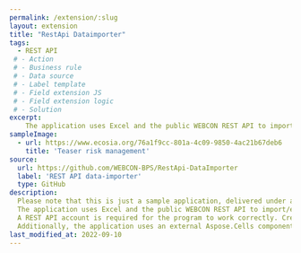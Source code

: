 ```yaml
---
permalink: /extension/:slug
layout: extension
title: "RestApi Dataimporter"
tags:
  - REST API
 # - Action
 # - Business rule
 # - Data source
 # - Label template
 # - Field extension JS
 # - Field extension logic
 # - Solution
excerpt: 
    The application uses Excel and the public WEBCON REST API to import/export data between WEBCON BPS environments.
sampleImage: 
  - url: https://www.ecosia.org/76a1f9cc-801a-4c09-9850-4ac21b67deb6 
    title: 'Teaser risk management'
source:
  url: https://github.com/WEBCON-BPS/RestApi-DataImporter
  label: 'REST API data-importer'
  type: GitHub
description:
  Please note that this is just a sample application, delivered under attached license.
  The application uses Excel and the public WEBCON REST API to import/export data between WEBCON BPS environments.
  A REST API account is required for the program to work correctly. Creating such an account is described here https://developer.webcon.com/docs/registration-and-authentiaction/
  Additionally, the application uses an external Aspose.Cells component, an appropriate license will also be required for it work correctly. Without a license, we will be able to use the demo version. The license file must be added to the project, then set the build action in its properties as embedded resource. Such a license must be assigned in the constructor of the ImporterMainForm class, an example in comments is already found there.
last_modified_at: 2022-09-10
---
```



